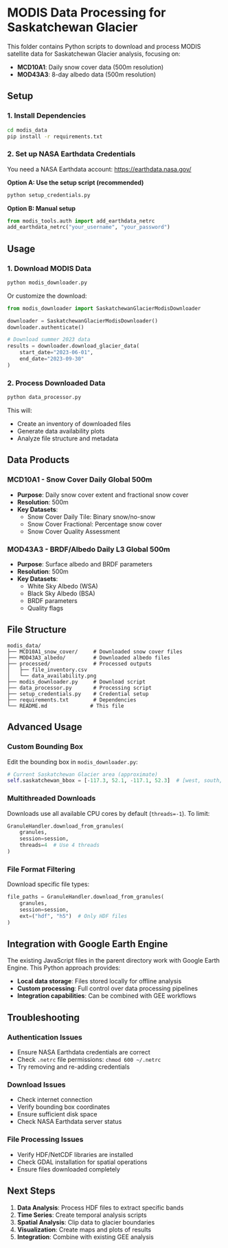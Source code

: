 # MODIS Data Processing for Saskatchewan Glacier

This folder contains Python scripts to download and process MODIS satellite data for Saskatchewan Glacier analysis, focusing on:

- **MCD10A1**: Daily snow cover data (500m resolution)
- **MOD43A3**: 8-day albedo data (500m resolution)

## Setup

### 1. Install Dependencies

```bash
cd modis_data
pip install -r requirements.txt
```

### 2. Set up NASA Earthdata Credentials

You need a NASA Earthdata account: https://earthdata.nasa.gov/

**Option A: Use the setup script (recommended)**
```bash
python setup_credentials.py
```

**Option B: Manual setup**
```python
from modis_tools.auth import add_earthdata_netrc
add_earthdata_netrc("your_username", "your_password")
```

## Usage

### 1. Download MODIS Data

```bash
python modis_downloader.py
```

Or customize the download:

```python
from modis_downloader import SaskatchewanGlacierModisDownloader

downloader = SaskatchewanGlacierModisDownloader()
downloader.authenticate()

# Download summer 2023 data
results = downloader.download_glacier_data(
    start_date="2023-06-01",
    end_date="2023-09-30"
)
```

### 2. Process Downloaded Data

```bash
python data_processor.py
```

This will:
- Create an inventory of downloaded files
- Generate data availability plots
- Analyze file structure and metadata

## Data Products

### MCD10A1 - Snow Cover Daily Global 500m

- **Purpose**: Daily snow cover extent and fractional snow cover
- **Resolution**: 500m
- **Key Datasets**:
  - Snow Cover Daily Tile: Binary snow/no-snow
  - Snow Cover Fractional: Percentage snow cover
  - Snow Cover Quality Assessment

### MOD43A3 - BRDF/Albedo Daily L3 Global 500m

- **Purpose**: Surface albedo and BRDF parameters
- **Resolution**: 500m
- **Key Datasets**:
  - White Sky Albedo (WSA)
  - Black Sky Albedo (BSA)
  - BRDF parameters
  - Quality flags

## File Structure

```
modis_data/
├── MCD10A1_snow_cover/     # Downloaded snow cover files
├── MOD43A3_albedo/         # Downloaded albedo files
├── processed/              # Processed outputs
│   ├── file_inventory.csv
│   └── data_availability.png
├── modis_downloader.py     # Download script
├── data_processor.py       # Processing script
├── setup_credentials.py    # Credential setup
├── requirements.txt        # Dependencies
└── README.md              # This file
```

## Advanced Usage

### Custom Bounding Box

Edit the bounding box in `modis_downloader.py`:

```python
# Current Saskatchewan Glacier area (approximate)
self.saskatchewan_bbox = [-117.3, 52.1, -117.1, 52.3]  # [west, south, east, north]
```

### Multithreaded Downloads

Downloads use all available CPU cores by default (`threads=-1`). To limit:

```python
GranuleHandler.download_from_granules(
    granules, 
    session=session, 
    threads=4  # Use 4 threads
)
```

### File Format Filtering

Download specific file types:

```python
file_paths = GranuleHandler.download_from_granules(
    granules, 
    session=session,
    ext=("hdf", "h5")  # Only HDF files
)
```

## Integration with Google Earth Engine

The existing JavaScript files in the parent directory work with Google Earth Engine. This Python approach provides:

- **Local data storage**: Files stored locally for offline analysis
- **Custom processing**: Full control over data processing pipelines
- **Integration capabilities**: Can be combined with GEE workflows

## Troubleshooting

### Authentication Issues
- Ensure NASA Earthdata credentials are correct
- Check `.netrc` file permissions: `chmod 600 ~/.netrc`
- Try removing and re-adding credentials

### Download Issues
- Check internet connection
- Verify bounding box coordinates
- Ensure sufficient disk space
- Check NASA Earthdata server status

### File Processing Issues
- Verify HDF/NetCDF libraries are installed
- Check GDAL installation for spatial operations
- Ensure files downloaded completely

## Next Steps

1. **Data Analysis**: Process HDF files to extract specific bands
2. **Time Series**: Create temporal analysis scripts
3. **Spatial Analysis**: Clip data to glacier boundaries
4. **Visualization**: Create maps and plots of results
5. **Integration**: Combine with existing GEE analysis